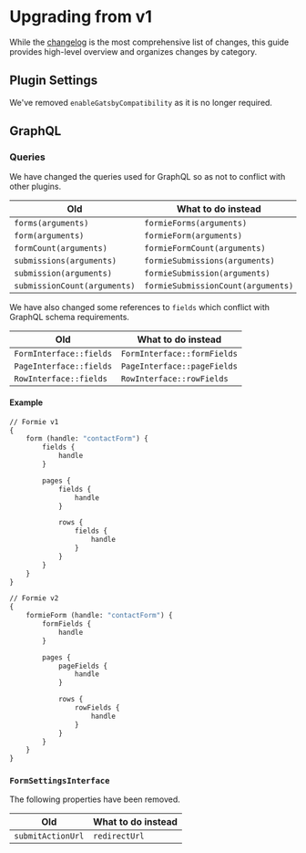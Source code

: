 # Upgrading from v1
While the [changelog](https://github.com/verbb/formie/blob/craft-4/CHANGELOG.md) is the most comprehensive list of changes, this guide provides high-level overview and organizes changes by category.

## Plugin Settings
We've removed `enableGatsbyCompatibility` as it is no longer required.

## GraphQL

### Queries
We have changed the queries used for GraphQL so as not to conflict with other plugins.

Old | What to do instead
--- | ---
| `forms(arguments)` | `formieForms(arguments)`
| `form(arguments)` | `formieForm(arguments)`
| `formCount(arguments)` | `formieFormCount(arguments)`
| `submissions(arguments)` | `formieSubmissions(arguments)`
| `submission(arguments)` | `formieSubmission(arguments)`
| `submissionCount(arguments)` | `formieSubmissionCount(arguments)`

We have also changed some references to `fields` which conflict with GraphQL schema requirements.

Old | What to do instead
--- | ---
| `FormInterface::fields` | `FormInterface::formFields`
| `PageInterface::fields` | `PageInterface::pageFields`
| `RowInterface::fields` | `RowInterface::rowFields`

#### Example

```graphql
// Formie v1
{
    form (handle: "contactForm") {
        fields {
            handle
        }

        pages {
            fields {
                handle
            }

            rows {
                fields {
                    handle
                }
            }
        }
    }
}

// Formie v2
{
    formieForm (handle: "contactForm") {
        formFields {
            handle
        }

        pages {
            pageFields {
                handle
            }

            rows {
                rowFields {
                    handle
                }
            }
        }
    }
}
```

### `FormSettingsInterface`
The following properties have been removed.

Old | What to do instead
--- | ---
| `submitActionUrl` | `redirectUrl`
